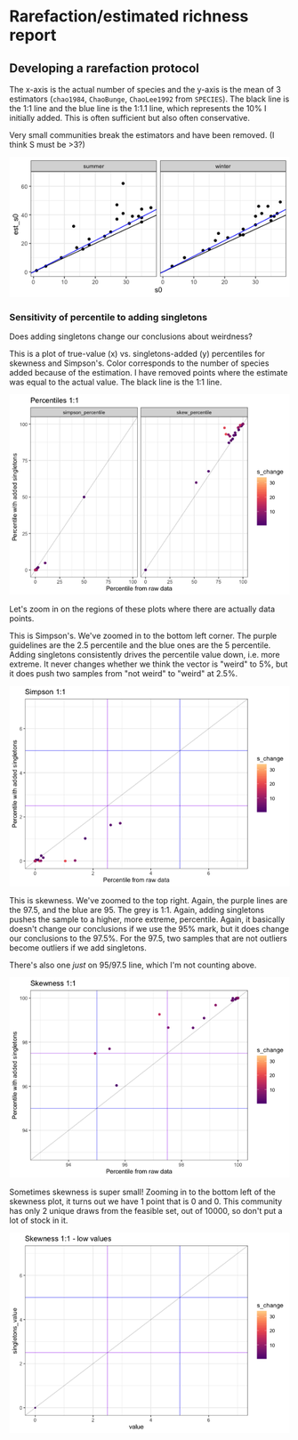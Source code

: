 Rarefaction/estimated richness report
================

Developing a rarefaction protocol
---------------------------------

The x-axis is the actual number of species and the y-axis is the mean of 3 estimators (`chao1984`, `ChaoBunge`, `ChaoLee1992` from `SPECIES`). The black line is the 1:1 line and the blue line is the 1:1.1 line, which represents the 10% I initially added. This is often sufficient but also often conservative.

Very small communities break the estimators and have been removed. (I think S must be &gt;3?)

![](rarefaction_files/figure-markdown_github/rarefaction-1.png)

### Sensitivity of percentile to adding singletons

Does adding singletons change our conclusions about weirdness?

This is a plot of true-value (x) vs. singletons-added (y) percentiles for skewness and Simpson's. Color corresponds to the number of species added because of the estimation. I have removed points where the estimate was equal to the actual value. The black line is the 1:1 line.

![](rarefaction_files/figure-markdown_github/conclusions%201%20to%201%20plot-1.png)

Let's zoom in on the regions of these plots where there are actually data points.

This is Simpson's. We've zoomed in to the bottom left corner. The purple guidelines are the 2.5 percentile and the blue ones are the 5 percentile. Adding singletons consistently drives the percentile value down, i.e. more extreme. It never changes whether we think the vector is "weird" to 5%, but it does push two samples from "not weird" to "weird" at 2.5%.

![](rarefaction_files/figure-markdown_github/simp%201%20to%201-1.png)

This is skewness. We've zoomed to the top right. Again, the purple lines are the 97.5, and the blue are 95. The grey is 1:1. Again, adding singletons pushes the sample to a higher, more extreme, percentile. Again, it basically doesn't change our conclusions if we use the 95% mark, but it does change our conclusions to the 97.5%. For the 97.5, two samples that are not outliers become outliers if we add singletons.

There's also one *just* on 95/97.5 line, which I'm not counting above.

![](rarefaction_files/figure-markdown_github/skew%201%20to%201-1.png)

Sometimes skewness is super small! Zooming in to the bottom left of the skewness plot, it turns out we have 1 point that is 0 and 0. This community has only 2 unique draws from the feasible set, out of 10000, so don't put a lot of stock in it.

![](rarefaction_files/figure-markdown_github/skewness%20bottom-1.png)
